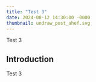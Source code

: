 ```yaml
---
title: "Test 3"
date: 2024-08-12 14:30:00 -0000
thumbnail: undraw_post_ahef.svg
---
```


Test 3
<!--more-->

## Introduction

Test 3

<!-- ![_config.yml]({{ site.baseurl }}/images/config.png) -->
